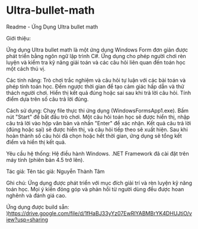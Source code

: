 # Ultra-bullet-math
Readme - Ứng Dụng Ultra bullet math 

Giới thiệu:

Ứng dụng Ultra bullet math là một ứng dụng Windows Form đơn giản được phát triển bằng ngôn ngữ lập trình C#. Ứng dụng cho phép người chơi rèn luyện và kiểm tra kỹ năng giải toán và các câu hỏi liên quan đến toán học một cách thú vị.

Các tính năng:
Trò chơi trắc nghiệm và câu hỏi tự luận với các bài toán và phép tính toán học.
Đếm ngược thời gian để tạo cảm giác hấp dẫn và thử thách người chơi.
Hiển thị kết quả đúng hoặc sai sau khi trả lời câu hỏi.
Tính điểm dựa trên số câu trả lời đúng.

Cách sử dụng:
Chạy file thực thi ứng dụng (WindowsFormsApp1.exe).
Bấm nút "Start" để bắt đầu trò chơi.
Một câu hỏi toán học sẽ được hiển thị, nhập câu trả lời vào hộp văn bản và nhấn "Enter" để xác nhận.
Kết quả câu trả lời (đúng hoặc sai) sẽ được hiển thị, và câu hỏi tiếp theo sẽ xuất hiện.
Sau khi hoàn thành số câu hỏi đã chọn hoặc hết thời gian, ứng dụng sẽ tổng kết điểm và hiển thị kết quả.

Yêu cầu hệ thống:
Hệ điều hành Windows.
.NET Framework đã cài đặt trên máy tính (phiên bản 4.5 trở lên).

Tác giả:
Tên tác giả: Nguyễn Thành Tâm

Ghi chú:
Ứng dụng được phát triển với mục đích giải trí và rèn luyện kỹ năng toán học.
Mọi ý kiến đóng góp và phản hồi từ người dùng đều được hoan nghênh và đánh giá cao.

Ứng dụng được build sẵn: 
)https://drive.google.com/file/d/1fHaBJ33yYz07EwRlYABMBrYK4DHUJtiO/view?usp=sharing
